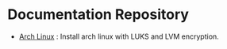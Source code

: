 # Documentation Repository

- [Arch Linux](arch-linux/arch-install.md) : Install arch linux with LUKS and LVM encryption.

